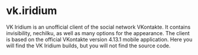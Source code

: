 # vk.iridium
VK Iridium is an unofficial client of the social network VKontakte. It contains invisibility, nechilku, as well as many options for the appearance. The client is based on the official VKontakte version 4.13.1 mobile application. Here you will find the VK Iridium builds, but you will not find the source code.
